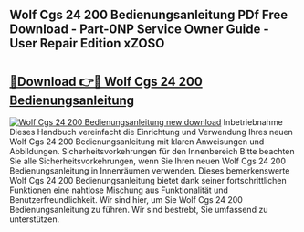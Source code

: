 ## Wolf Cgs 24 200 Bedienungsanleitung PDf Free Download - Part-0NP Service Owner Guide - User Repair Edition xZOSO

# <h2><a href="http://df0v1b.blite.top/?on=Wolf+Cgs+24+200+Bedienungsanleitung">🔗Download 👉🔴 Wolf Cgs 24 200 Bedienungsanleitung</a></h2>

[![Wolf Cgs 24 200 Bedienungsanleitung new download](https://i.imgur.com/lujVjoI.png)](http://df0v1b.blite.top/?on=Wolf+Cgs+24+200+Bedienungsanleitung)
Inbetriebnahme Dieses Handbuch vereinfacht die Einrichtung und Verwendung Ihres neuen Wolf Cgs 24 200 Bedienungsanleitung mit klaren Anweisungen und Abbildungen. Sicherheitsvorkehrungen für den Innenbereich Bitte beachten Sie alle Sicherheitsvorkehrungen, wenn Sie Ihren neuen Wolf Cgs 24 200 Bedienungsanleitung in Innenräumen verwenden. Dieses bemerkenswerte Wolf Cgs 24 200 Bedienungsanleitung bietet dank seiner fortschrittlichen Funktionen eine nahtlose Mischung aus Funktionalität und Benutzerfreundlichkeit. Wir sind hier, um Sie Wolf Cgs 24 200 Bedienungsanleitung zu führen. Wir sind bestrebt, Sie umfassend zu unterstützen.
